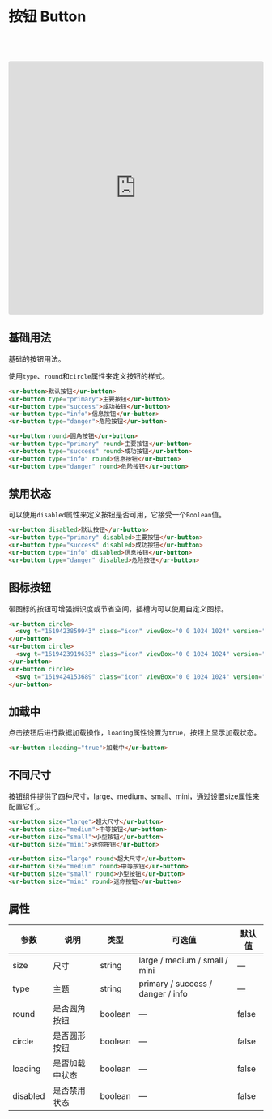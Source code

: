 <script setup>
  import ButtonDemo from '../../src/components/button.vue';
</script>
# 按钮 Button

<br />
<ButtonDemo />
<br /><br />

<iframe src="https://codesandbox.io/embed/button-3pllo?fontsize=14&hidenavigation=1&module=%2Fsrc%2Fcomponents%2Fbutton.vue&theme=dark"
     style="width:100%; height:500px; border:0; border-radius: 4px; overflow:hidden;"
     title="button"
     allow="accelerometer; ambient-light-sensor; camera; encrypted-media; geolocation; gyroscope; hid; microphone; midi; payment; usb; vr; xr-spatial-tracking"
     sandbox="allow-forms allow-modals allow-popups allow-presentation allow-same-origin allow-scripts"
   ></iframe>

## 基础用法

基础的按钮用法。

使用`type`、`round`和`circle`属性来定义按钮的样式。

```html
<ur-button>默认按钮</ur-button>
<ur-button type="primary">主要按钮</ur-button>
<ur-button type="success">成功按钮</ur-button>
<ur-button type="info">信息按钮</ur-button>
<ur-button type="danger">危险按钮</ur-button>

<ur-button round>圆角按钮</ur-button>
<ur-button type="primary" round>主要按钮</ur-button>
<ur-button type="success" round>成功按钮</ur-button>
<ur-button type="info" round>信息按钮</ur-button>
<ur-button type="danger" round>危险按钮</ur-button>
```
## 禁用状态

可以使用`disabled`属性来定义按钮是否可用，它接受一个`Boolean`值。

```html
<ur-button disabled>默认按钮</ur-button>
<ur-button type="primary" disabled>主要按钮</ur-button>
<ur-button type="success" disabled>成功按钮</ur-button>
<ur-button type="info" disabled>信息按钮</ur-button>
<ur-button type="danger" disabled>危险按钮</ur-button>
```
## 图标按钮

带图标的按钮可增强辨识度或节省空间，插槽内可以使用自定义图标。

```html
<ur-button circle>
  <svg t="1619423859943" class="icon" viewBox="0 0 1024 1024" version="1.1" xmlns="http://www.w3.org/2000/svg" p-id="7273" width="20" height="20"><path d="M1004.79998 1004.799969c-25.599999 25.599999-63.999998 25.599999-89.599997 0l-198.399994-198.399994c-172.799995 127.999996-409.599987 121.599996-569.599982-25.599999-179.199994-166.399995-191.999994-460.799986-19.199999-639.99998 172.799995-179.199994 460.799986-185.599994 639.99998-6.4 159.999995 159.999995 172.799995 409.599987 38.399999 582.399982l198.399994 198.399994C1030.399979 940.799971 1030.399979 979.199969 1004.79998 1004.799969zM703.999989 262.399992c-127.999996-179.199994-390.399988-179.199994-518.399984 0-83.199997 108.799997-83.199997 268.799992 0 377.599988 127.999996 179.199994 390.399988 179.199994 518.399984 0C787.199987 524.799984 787.199987 371.199988 703.999989 262.399992z" p-id="7274" fill="#707070"></path></svg>
</ur-button>
<ur-button circle>
  <svg t="1619423919633" class="icon" viewBox="0 0 1024 1024" version="1.1" xmlns="http://www.w3.org/2000/svg" p-id="9794" width="20" height="20"><path d="M843.693959 293.609061 425.255869 712.056362 186.145026 472.947566 66.579883 592.504522 425.255869 951.165158 963.260126 413.174204Z" p-id="9795" fill="#707070"></path></svg>
</ur-button>
<ur-button circle>
  <svg t="1619424153689" class="icon" viewBox="0 0 1024 1024" version="1.1" xmlns="http://www.w3.org/2000/svg" p-id="2092" width="20" height="20"><path d="M73.808006 943.607018 73.808006 878.910531l0-64.696488 0-64.696488 97.040127 0 0 64.696488 679.270654 0 0-64.696488 97.04115 0 0 64.696488 0 64.696488 0 64.696488L73.808006 943.607018 73.808006 943.607018zM170.848133 361.363188l226.425939 3.298116L397.274072 70.248947l226.425939 0 0 291.218618 226.424916-0.097214L513.971911 717.180056 170.848133 361.363188 170.848133 361.363188z" p-id="2093" fill="#707070"></path></svg>
</ur-button>
```


## 加载中

点击按钮后进行数据加载操作，`loading`属性设置为`true`，按钮上显示加载状态。

```html
<ur-button :loading="true">加载中</ur-button>
```
## 不同尺寸

按钮组件提供了四种尺寸，large、medium、small、mini，通过设置size属性来配置它们。

```html
<ur-button size="large">超大尺寸</ur-button>
<ur-button size="medium">中等按钮</ur-button>
<ur-button size="small">小型按钮</ur-button>
<ur-button size="mini">迷你按钮</ur-button>

<ur-button size="large" round>超大尺寸</ur-button>
<ur-button size="medium" round>中等按钮</ur-button>
<ur-button size="small" round>小型按钮</ur-button>
<ur-button size="mini" round>迷你按钮</ur-button>
```
## 属性
| 参数      | 说明    | 类型      | 可选值       | 默认值   |
|---------- |-------- |---------- |-------------  |-------- |
| size     | 尺寸   | string  |   large / medium / small / mini |    —     |
| type     | 主题 | string    |   primary / success / danger / info |     —    |
| round     | 是否圆角按钮   | boolean    | — | false   |
| circle     | 是否圆形按钮   | boolean    | — | false   |
| loading     | 是否加载中状态   | boolean    | — | false   |
| disabled  | 是否禁用状态    | boolean   | —   | false   |